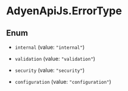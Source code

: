 # AdyenApiJs.ErrorType

## Enum


* `internal` (value: `"internal"`)

* `validation` (value: `"validation"`)

* `security` (value: `"security"`)

* `configuration` (value: `"configuration"`)


